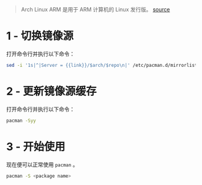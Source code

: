 > Arch Linux ARM 是用于 ARM 计算机的 Linux 发行版。
[source](https://archlinuxarm.org/)

# 1 - 切换镜像源
打开命令行并执行以下命令：

```bash
sed -i '1s|^|Server = {{link}}/$arch/$repo\n|' /etc/pacman.d/mirrorlist
```

# 2 - 更新镜像源缓存
打开命令行并执行以下命令：

```bash
pacman -Syy
```

# 3 - 开始使用
现在便可以正常使用 `pacman` 。

```bash
pacman -S <package name>
```
